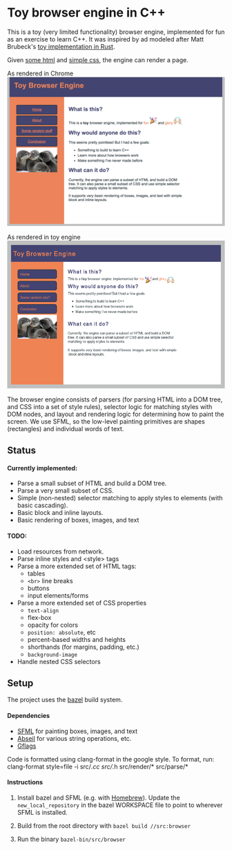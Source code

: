 # Toy browser engine in C++

This is a toy (very limited functionality) browser engine, implemented for
fun as an exercise to learn C++. It was inspired by ad modeled after Matt Brubeck's
[toy implementation in Rust](https://github.com/mbrubeck/robinson).

Given [some html](examples/demo.html) and [simple css](examples/demo.css),
the engine can render a page.

As rendered in Chrome
![](./examples/demo_chrome.png)

As rendered in toy engine
![](./examples/demo.png)

The browser engine consists of parsers (for parsing HTML into a DOM tree,
and CSS into a set of style rules), selector logic for matching styles
with DOM nodes, and layout and rendering logic for determining how to
paint the screen. We use SFML, so the low-level painting primitives are
shapes (rectangles) and individual words of text.


## Status

#### Currently implemented:

- Parse a small subset of HTML and build a DOM tree.
- Parse a very small subset of CSS.
- Simple (non-nested) selector matching to apply styles to elements (with basic cascading).
- Basic block and inline layouts.
- Basic rendering of boxes, images, and text

#### TODO:
- Load resources from network.
- Parse inline styles and \<style\> tags
- Parse a more extended set of HTML tags:
  - tables
  - ```<br>``` line breaks
  - buttons
  - input elements/forms
- Parse a more extended set of CSS properties
  - `text-align`
  - flex-box
  - opacity for colors
  - `position: absolute`, etc
  - percent-based widths and heights
  - shorthands (for margins, padding, etc.)
  - `background-image`
- Handle nested CSS selectors

## Setup

The project uses the [bazel](https://bazel.build/) build system.

#### Dependencies
- [SFML](https://www.sfml-dev.org/) for painting boxes, images, and text
- [Abseil](https://abseil.io/) for various string operations, etc.
- [Gflags](https://github.com/gflags/gflags)

Code is formatted using clang-format in the google style. To format, run:
clang-format style=file -i src/*.cc src/*.h src/render/* src/parse/*

#### Instructions

1. Install bazel and SFML (e.g. with [Homebrew](https://brew.sh/)).
Update the `new_local_repository` in the bazel WORKSPACE file to point to
wherever SFML is installed.

2. Build from the root directory with ```bazel build //src:browser```

3. Run the binary ```bazel-bin/src/browser```
